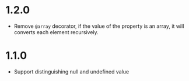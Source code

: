 # 1.2.0
- Remove `@array` decorator, if the value of the property is an array, it will converts each element recursively.

# 1.1.0
- Support distinguishing null and undefined value